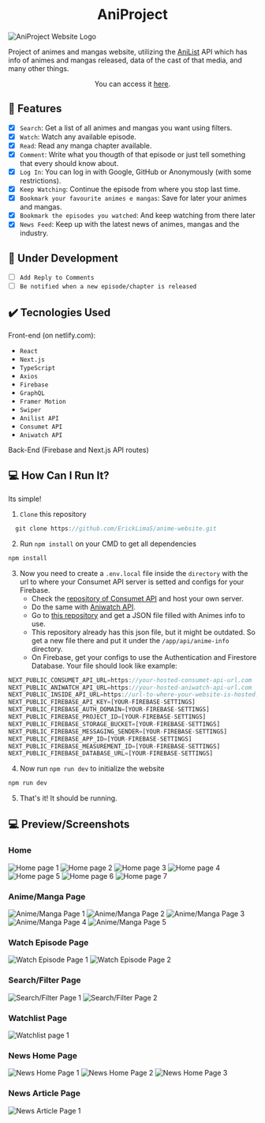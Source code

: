 <h1 align="center">AniProject</h1>

![AniProject Website Logo](https://user-images.githubusercontent.com/69987890/177884319-0678f842-f3ca-4f62-8d31-7638ca954057.png)

Project of animes and mangas website, utilizing the <a href='https://anilist.gitbook.io/anilist-apiv2-docs/'>AniList</a> API which has info of animes and mangas released, data of the cast of that media, and many other things.

<p align="center">You can access it <a href='https://aniproject.netlify.app/'>here</a>.</p>

## :hammer: Features

- [x] `Search`: Get a list of all animes and mangas you want using filters.
- [x] `Watch`: Watch any available episode.
- [x] `Read`: Read any manga chapter available.
- [x] `Comment`: Write what you thougth of that episode or just tell something that every should know about.
- [x] `Log In`: You can log in with Google, GitHub or Anonymously (with some restrictions).
- [x] `Keep Watching`: Continue the episode from where you stop last time.
- [x] `Bookmark your favourite animes e mangas`: Save for later your animes and mangas.
- [x] `Bookmark the episodes you watched`: And keep watching from there later
- [x] `News Feed`: Keep up with the latest news of animes, mangas and the industry.

## :pushpin: Under Development

- [ ] `Add Reply to Comments`
- [ ] `Be notified when a new episode/chapter is released`

## :heavy_check_mark: Tecnologies Used

Front-end (on netlify.com):

- `React`
- `Next.js`
- `TypeScript`
- `Axios`
- `Firebase`
- `GraphQL`
- `Framer Motion`
- `Swiper`
- `Anilist API`
- `Consumet API`
- `Aniwatch API`

Back-End (Firebase and Next.js API routes)

## :computer: How Can I Run It?

Its simple!

1. `Clone` this repository

```javascript
  git clone https://github.com/ErickLimaS/anime-website.git
```

2. Run `npm install` on your CMD to get all dependencies

```javascript
npm install
```

3. Now you need to create a `.env.local` file inside the `directory` with the url to where your Consumet API server is setted and configs for your Firebase.
   - Check the <a href='https://github.com/consumet/api.consumet.org'>repository of Consumet API</a> and host your own server.
   - Do the same with <a href='https://github.com/ghoshRitesh12/aniwatch-api'>Aniwatch API</a>.
   - Go to <a href='https://github.com/manami-project/anime-offline-database'>this repository</a> and get a JSON file filled with Animes info to use.
   - This repository already has this json file, but it might be outdated. So get a new file there and put it under the `/app/api/anime-info` directory.
   - On Firebase, get your configs to use the Authentication and Firestore Database.
   Your file should look like example:

```javascript
NEXT_PUBLIC_CONSUMET_API_URL=https://your-hosted-consumet-api-url.com
NEXT_PUBLIC_ANIWATCH_API_URL=https://your-hosted-aniwatch-api-url.com
NEXT_PUBLIC_INSIDE_API_URL=https://url-to-where-your-website-is-hosted.com/api/anime-info
NEXT_PUBLIC_FIREBASE_API_KEY=[YOUR-FIREBASE-SETTINGS]
NEXT_PUBLIC_FIREBASE_AUTH_DOMAIN=[YOUR-FIREBASE-SETTINGS]
NEXT_PUBLIC_FIREBASE_PROJECT_ID=[YOUR-FIREBASE-SETTINGS]
NEXT_PUBLIC_FIREBASE_STORAGE_BUCKET=[YOUR-FIREBASE-SETTINGS]
NEXT_PUBLIC_FIREBASE_MESSAGING_SENDER=[YOUR-FIREBASE-SETTINGS]
NEXT_PUBLIC_FIREBASE_APP_ID=[YOUR-FIREBASE-SETTINGS]
NEXT_PUBLIC_FIREBASE_MEASUREMENT_ID=[YOUR-FIREBASE-SETTINGS]
NEXT_PUBLIC_FIREBASE_DATABASE_URL=[YOUR-FIREBASE-SETTINGS]
```

4. Now run `npm run dev` to initialize the website

```javascript
npm run dev
```

5. That's it! It should be running.

## :computer: Preview/Screenshots

### Home

![Home page 1](https://github.com/ErickLimaS/anime-website/assets/69987890/9500407a-86d1-4204-b658-aa8cebd33c1a)
![Home page 2](https://github.com/ErickLimaS/anime-website/assets/69987890/c5db2826-1dec-482f-a59b-64c57d9efa3c)
![Home page 3](https://github.com/ErickLimaS/anime-website/assets/69987890/3984c900-e0b3-4f55-b6bf-bb88011ae0d4)
![Home page 4](https://github.com/ErickLimaS/anime-website/assets/69987890/44ee6d2d-e2cd-43ee-814a-77f683006767)
![Home page 5](https://github.com/ErickLimaS/anime-website/assets/69987890/9f9f95fa-cc45-4108-883d-34da0e91e3fd)
![Home page 6](https://github.com/ErickLimaS/anime-website/assets/69987890/08f8473b-85ec-4a23-b05b-edbef77f5cbe)
![Home page 7](https://github.com/ErickLimaS/anime-website/assets/69987890/6a86f624-3e25-4de6-902d-5cf23c444422)

### Anime/Manga Page

![Anime/Manga Page 1](https://github.com/ErickLimaS/anime-website/assets/69987890/516197d1-b1d3-48da-bac0-415f0e18c232)
![Anime/Manga Page 2](https://github.com/ErickLimaS/anime-website/assets/69987890/f18100b7-29bb-4e4e-9177-02c0fdd49c5e)
![Anime/Manga Page 3](https://github.com/ErickLimaS/anime-website/assets/69987890/e57ef335-b093-43bd-bd0e-2a97840eb002)
![Anime/Manga Page 4](https://github.com/ErickLimaS/anime-website/assets/69987890/e971891e-7dd3-4079-89be-e0e34489389d)
![Anime/Manga Page 5](https://github.com/ErickLimaS/anime-website/assets/69987890/3c4f78fe-e36e-4534-bec0-f5aa8959b7cb)

### Watch Episode Page

![Watch Episode Page 1](https://github.com/ErickLimaS/anime-website/assets/69987890/1a8bf99a-3d68-4b11-b5d6-17a0e9099300)
![Watch Episode Page 2](https://github.com/ErickLimaS/anime-website/assets/69987890/1f174cfb-e153-467e-aab0-a6193feab584)

### Search/Filter Page

![Search/Filter Page 1](https://github.com/ErickLimaS/anime-website/assets/69987890/73e09258-c927-43cf-9a02-6ddfb4af5b14)
![Search/Filter Page 2](https://github.com/ErickLimaS/anime-website/assets/69987890/497b35fe-4c6e-464a-9cc4-3a338db9d4cf)

### Watchlist Page

![Watchlist page 1](https://github.com/ErickLimaS/anime-website/assets/69987890/395214ba-ed17-4732-899c-0f7347186d76)

### News Home Page

![News Home Page 1](https://github.com/ErickLimaS/anime-website/assets/69987890/4dd2c9d4-9c96-4c20-904b-b1abdf71aa37)
![News Home Page 2](https://github.com/ErickLimaS/anime-website/assets/69987890/78a5889e-4fe9-4ebf-bae0-e8c014772196)
![News Home Page 3](https://github.com/ErickLimaS/anime-website/assets/69987890/f6852a01-b012-43f0-a69b-d4c2113988e3)

### News Article Page

![News Article Page 1](https://github.com/ErickLimaS/anime-website/assets/69987890/216eca9e-4e9f-4c9f-9b0d-3ae40cb53772)
